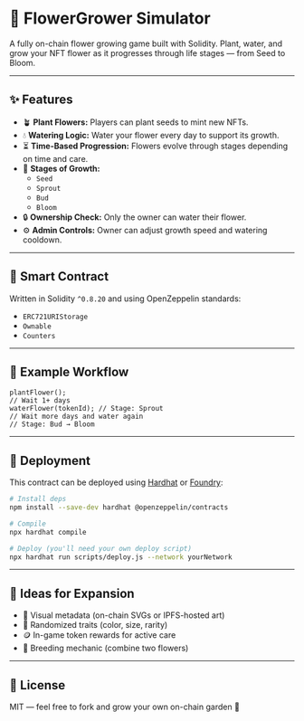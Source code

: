 # 🌸 FlowerGrower Simulator 
  
A fully on-chain flower growing game built with Solidity. Plant, water, and grow your NFT flower as it progresses through life stages — from Seed to Bloom.   
  
---  
  
## ✨ Features
   
- 🪴 **Plant Flowers:** Players can plant seeds to mint new NFTs.  
- 💧 **Watering Logic:** Water your flower every day to support its growth.   
- ⏳ **Time-Based Progression:** Flowers evolve through stages depending on time and care.  
- 🌼 **Stages of Growth:**
  - `Seed`  
  - `Sprout`  
  - `Bud` 
  - `Bloom`  
- 🔒 **Ownership Check:** Only the owner can water their flower.   
- ⚙️ **Admin Controls:** Owner can adjust growth speed and watering cooldown.  

---

## 🧱 Smart Contract
Written in Solidity `^0.8.20` and using OpenZeppelin standards:
- `ERC721URIStorage`
- `Ownable`
- `Counters`

---

## 🧪 Example Workflow
```solidity
plantFlower();
// Wait 1+ days
waterFlower(tokenId); // Stage: Sprout
// Wait more days and water again
// Stage: Bud → Bloom
```

---

## 🔧 Deployment
This contract can be deployed using [Hardhat](https://hardhat.org) or [Foundry](https://book.getfoundry.sh/):

```bash
# Install deps
npm install --save-dev hardhat @openzeppelin/contracts

# Compile
npx hardhat compile

# Deploy (you'll need your own deploy script)
npx hardhat run scripts/deploy.js --network yourNetwork
```

---

## 🧠 Ideas for Expansion
- 🌿 Visual metadata (on-chain SVGs or IPFS-hosted art)
- 🌈 Randomized traits (color, size, rarity)
- 🪙 In-game token rewards for active care
- 🧬 Breeding mechanic (combine two flowers)

---

## 📜 License
MIT — feel free to fork and grow your own on-chain garden 🌸
